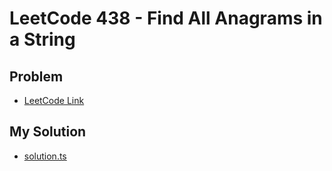# LeetCode 438 - Find All Anagrams in a String

## Problem
- [LeetCode Link](https://leetcode.com/problems/find-all-anagrams-in-a-string/)

## My Solution
- [solution.ts](./solution.ts)


